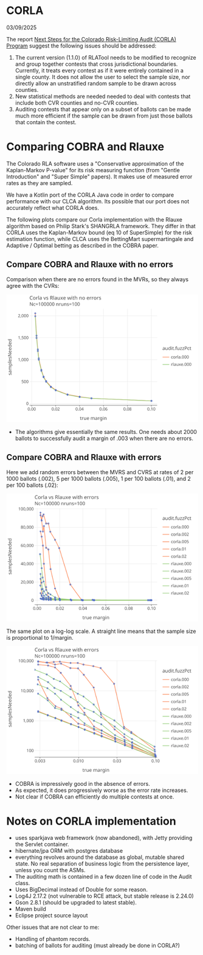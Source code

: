 # CORLA
03/09/2025

The report [Next Steps for the Colorado Risk-Limiting Audit (CORLA) Program](papers/Corla.pdf) suggest the following
issues should be addressed:

1. The current version (1.1.0) of RLATool needs to be modified to
  recognize and group together contests that cross jurisdictional boundaries.
  Currently, it treats every contest as if it were entirely contained in a single county. 
  It does not allow the user to select the sample size, nor directly allow an unstratified random sample to be drawn across counties.
2. New statistical methods are needed needed to deal with contests that include both CVR counties and no-CVR counties.
3. Auditing contests that appear only on a subset of ballots can be made much more efficient if the sample can be drawn from
  just those ballots that contain the contest.

# Comparing COBRA and Rlauxe

The Colorado RLA software uses a "Conservative approximation of the Kaplan-Markov P-value" for its risk measuring function
(from "Gentle Introduction" and "Super Simple" papers). It makes use of measured error rates as they are sampled.

We have a Kotlin port of the CORLA Java code in order to compare performance with our CLCA algorithm. Its possible
that our port does not accurately reflect what CORLA does.

The following plots compare our Corla implementation with the Rlauxe algorithm based on Philip Stark's SHANGRLA framework. 
They differ in that CORLA uses the Kaplan-Markov bound (eq 10 of SuperSimple)
for the risk estimation function, while CLCA uses the BettingMart supermartingale and Adaptive / Optimal betting as described in
the COBRA paper.

## Compare COBRA and Rlauxe with no errors

Comparison when there are no errors found in the MVRs, so they always agree with the CVRs:

<a href="https://johnlcaron.github.io/rlauxe/docs/plots/corla/corlaNoErrors/corlaNoErrorsLinear.html" rel="corlaNoErrorsLinear">![corlaNoErrorsLinear](plots/corla/corlaNoErrors/corlaNoErrorsLinear.png)</a>

* The algorithms give essentially the same results. One needs about 2000 ballots to successfully audit a margin of .003 when there are no errors.

## Compare COBRA and Rlauxe with errors

Here we add random errors between the MVRS and CVRS at rates of 2 per 1000 ballots (.002), 5 per 1000 ballots (.005),
1 per 100 ballots (.01), and 2 per 100 ballots (.02):

<a href="https://johnlcaron.github.io/rlauxe/docs/plots/corla/corlaWithErrors/corlaWithErrorsLinear.html" rel="corlaWithErrorsLinear">![corlaWithErrorsLinear](plots/corla/corlaWithErrors/corlaWithErrorsLinear.png)</a>

The same plot on a log-log scale. A straight line means that the sample size is proportional to 1/margin.

<a href="https://johnlcaron.github.io/rlauxe/docs/plots/corla/corlaWithErrors/corlaWithErrorsLogLog.html" rel="corlaWithErrorsLogLog">![corlaWithErrorsLogLog](plots/corla/corlaWithErrors/corlaWithErrorsLogLog.png)</a>

* COBRA is impressively good in the absence of errors.
* As expected, it does progressively worse as the error rate increases.
* Not clear if COBRA can efficiently do multiple contests at once.

# Notes on CORLA implementation

* uses sparkjava web framework (now abandoned), with Jetty providing the Servlet container.
* hibernate/jpa ORM with postgres database
* everything revolves around the database as global, mutable shared state. No real separation of business logic
  from the persistence layer, unless you count the ASMs.
* The auditing math is contained in a few dozen line of code in the Audit class.
* Uses BigDecimal instead of Double for some reason.
* Log4J 2.17.2 (not vulnerable to RCE attack, but stable release is 2.24.0)
* Gson 2.8.1 (should be upgraded to latest stable).
* Maven build
* Eclipse project source layout

Other issues that are not clear to me:

* Handling of phantom records.
* batching of ballots for auditing (must already be done in CORLA?)

